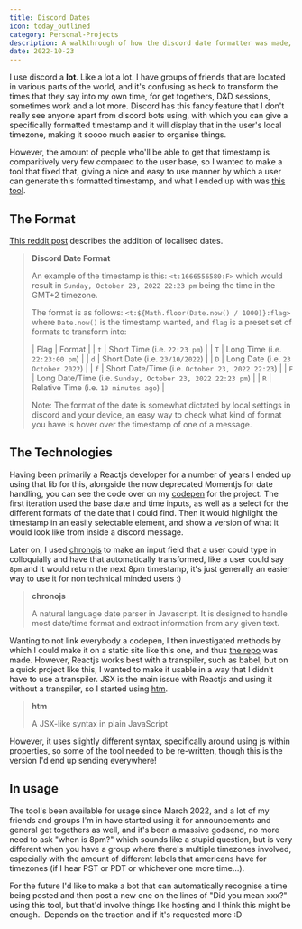 ```yaml
---
title: Discord Dates
icon: today_outlined
category: Personal-Projects
description: A walkthrough of how the discord date formatter was made, a tool that gives an easy to use interface to send localised datetimes in discord.
date: 2022-10-23
---
```


I use discord a **lot**. Like a lot a lot. I have groups of friends that are located in various parts of the world, and it's confusing as heck to transform the times that they say into my own time, for get togethers, D&D sessions, sometimes work and a lot more. Discord has this fancy feature that I don't really see anyone apart from discord bots using, with which you can give a specifically formatted timestamp and it will display that in the user's local timezone, making it soooo much easier to organise things.

However, the amount of people who'll be able to get that timestamp is comparitively very few compared to the user base, so I wanted to make a tool that fixed that, giving a nice and easy to use manner by which a user can generate this formatted timestamp, and what I ended up with was [this tool](https://zeraphie.github.io/discord-date-formatter/).

## The Format

[This reddit post](https://www.reddit.com/r/discordapp/comments/ob2h2l/discord_added_new_timestamp_formatting/) describes the addition of localised dates.

> **Discord Date Format**
> 
> An example of the timestamp is this: `<t:1666556580:F>` which would result in `Sunday, October 23, 2022 22:23 pm` being the time in the GMT+2 timezone.
>
> The format is as follows: `<t:${Math.floor(Date.now() / 1000)}:flag>` where `Date.now()` is the timestamp wanted, and `flag` is a preset set of formats to transform into:
> 
> | Flag | Format |
> | `t` | Short Time (i.e. `22:23 pm`) |
> | `T` | Long Time (i.e. `22:23:00 pm`) |
> | `d` | Short Date (i.e. `23/10/2022`) |
> | `D` | Long Date (i.e. `23 October 2022`) |
> | `f` | Short Date/Time (i.e. `October 23, 2022 22:23`) |
> | `F` | Long Date/Time (i.e. `Sunday, October 23, 2022 22:23 pm`) |
> | `R` | Relative Time (i.e. `10 minutes ago`) |
>
> Note: The format of the date is somewhat dictated by local settings in discord and your device, an easy way to check what kind of format you have is hover over the timestamp of one of a message.

## The Technologies
Having been primarily a Reactjs developer for a number of years I ended up using that lib for this, alongside the now deprecated Momentjs for date handling, you can see the code over on my [codepen](https://codepen.io/chrysokitty/pen/YzrBEQv) for the project. The first iteration used the base date and time inputs, as well as a select for the different formats of the date that I could find. Then it would highlight the timestamp in an easily selectable element, and show a version of what it would look like from inside a discord message.

Later on, I used [chronojs](https://github.com/wanasit/chrono) to make an input field that a user could type in colloquially and have that automatically transformed, like a user could say `8pm` and it would return the next 8pm timestamp, it's just generally an easier way to use it for non technical minded users :)

> **chronojs**
>
> A natural language date parser in Javascript. It is designed to handle most date/time format and extract information from any given text.

Wanting to not link everybody a codepen, I then investigated methods by which I could make it on a static site like this one, and thus [the repo](https://github.com/zeraphie/discord-date-formatter) was made. However, Reactjs works best with a transpiler, such as babel, but on a quick project like this, I wanted to make it usable in a way that I didn't have to use a transpiler. JSX is the main issue with Reactjs and using it without a transpiler, so I started using [htm](https://github.com/developit/htm).

> **htm**
>
> A JSX-like syntax in plain JavaScript

However, it uses slightly different syntax, specifically around using js within properties, so some of the tool needed to be re-written, though this is the version I'd end up sending everywhere!

## In usage
The tool's been available for usage since March 2022, and a lot of my friends and groups I'm in have started using it for announcements and general get togethers as well, and it's been a massive godsend, no more need to ask "when is 8pm?" which sounds like a stupid question, but is very different when you have a group where there's multiple timezones involved, especially with the amount of different labels that americans have for timezones (if I hear PST or PDT or whichever one more time...).

For the future I'd like to make a bot that can automatically recognise a time being posted and then post a new one on the lines of "Did you mean xxx?" using this tool, but that'd involve things like hosting and I think this might be enough.. Depends on the traction and if it's requested more :D